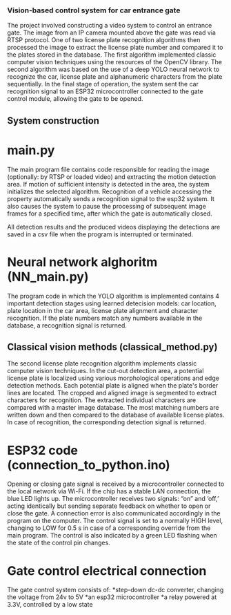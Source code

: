 ### Vision-based control system for car entrance gate
 The project involved constructing a video system to control an entrance gate. 
 The image from an IP camera mounted above the gate was read via RTSP protocol. 
 One of two license plate recognition algorithms then processed the image to extract the license plate number and compared it to the plates stored in the database. 
 The first algorithm implemented classic computer vision techniques using the resources of the OpenCV library. 
 The second algorithm was based on the use of a deep YOLO neural network to recognize the car, license plate and alphanumeric characters from the plate sequentially. 
 In the final stage of operation, the system sent the car recognition signal to an ESP32 microcontroller connected to the gate control module, allowing the gate to be opened.

## System construction
# main.py
The main program file contains code responsible for reading the image (optionally: by RTSP or loaded video) and extracting the motion detection area. 
If motion of sufficient intensity is detected in the area, the system initializes the selected algorithm. Recognition of a vehicle accessing the property automatically sends a recognition signal to the esp32 system. 
It also causes the system to pause the processing of subsequent image frames for a specified time, after which the gate is automatically closed.  

All detection results and the produced videos displaying the detections are saved in a csv file when the program is interrupted or terminated.

# Neural network alghoritm (NN_main.py)
The program code in which the YOLO algorithm is implemented contains 4 important detection stages using learned detecision models: car location, plate location in the car area, license plate alignment and character recognition. 
If the plate numbers match any numbers available in the database, a recognition signal is returned.

## Classical vision methods (classical_method.py)
The second license plate recognition algorithm implements classic computer vision techniques. 
In the cut-out detection area, a potential license plate is localized using various morphological operations and edge detection methods. 
Each potential plate is aligned when the plate's border lines are located. 
The cropped and aligned image is segmented to extract characters for recognition.
The extracted individual characters are compared with a master image database. 
The most matching numbers are written down and then compared to the database of available license plates. 
In case of recognition, the corresponding detection signal is returned.


# ESP32 code (connection_to_python.ino)
Opening or closing gate signal is received by a microcontroller connected to the local network via Wi-Fi. If the chip has a stable LAN connection, the blue LED lights up. 
The microcontroller receives two signals: “on” and ‘off,’ acting identically but sending separate feedback on whether to open or close the gate.
A connection error is also communicated accordingly in the program on the computer. 
The control signal is set to a normally HIGH level, changing to LOW for 0.5 s in case of a corresponding override from the main program. 
The control is also indicated by a green LED flashing when the state of the control pin changes.

# Gate control electrical connection
The gate control system consists of:
*step-down dc-dc converter, changing the voltage from 24v to 5V
*an esp32 microcontroller
*a relay powered at 3.3V, controlled by a low state

